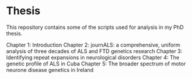 # Thesis
This repository contains some of the scripts used for analysis in my PhD thesis.

Chapter 1: Introduction
Chapter 2: journALS: a comprehensive, uniform analysis of three decades of ALS and FTD genetics research
Chapter 3: Identifying repeat expansions in neurological disorders
Chapter 4: The genetic profile of ALS in Cuba
Chapter 5: The broader spectrum of motor neurone disease genetics in Ireland
